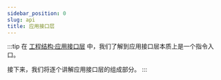 ```yaml
---
sidebar_position: 0
slug: api
title: 应用接口层
---
```


:::tip
在 [工程结构·应用接口层](../strut/intro#应用接口层) 中，我们了解到应用接口层本质上是一个指令入口。

接下来，我们将逐个讲解应用接口层的组成部分。
:::
